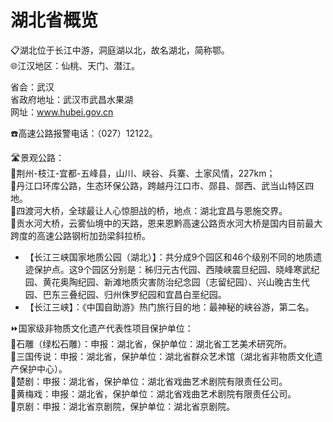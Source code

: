 # 湖北省概览  
📋湖北位于长江中游，洞庭湖以北，故名湖北，简称鄂。  
🌐江汉地区：仙桃、天门、潜江。  
  
省会：武汉  
省政府地址：武汉市武昌水果湖  
网址：www.hubei.gov.cn  
  
☎️高速公路报警电话：（027）12122。  


🛣️景观公路：  
🔸荆州-枝江-宜都-五峰县，山川、峡谷、兵寨、土家风情，227km；  
🔸丹江口环库公路，生态环保公路，跨越丹江口市、郧县、郧西、武当山特区四地。  
🔸四渡河大桥，全球最让人心惊胆战的桥，地点：湖北宜昌与恩施交界。  
🔸贡水河大桥，云雾仙境中的天路，恩来恩黔高速公路贡水河大桥是国内目前最大跨度的高速公路钢桁加劲梁斜拉桥。  

* 【长江三峡国家地质公园（湖北）】：共分成9个园区和46个级别不同的地质遗迹保护点。这9个园区分别是：秭归元古代园、西陵峡震旦纪园、晓峰寒武纪园、黄花奥陶纪园、新滩地质灾害防治纪念园（志留纪园）、兴山晚古生代园、巴东三叠纪园、归州侏罗纪园和宜昌白垩纪园。  
* 【长江三峡】：《中国自助游》热门旅行目的地：最神秘的峡谷游，第二名。    
  
⏩国家级非物质文化遗产代表性项目保护单位：  
🔸石雕（绿松石雕）：申报：湖北省，保护单位：湖北省工艺美术研究所。  
🔸三国传说：申报：湖北省，保护单位：湖北省群众艺术馆（湖北省非物质文化遗产保护中心）。  
🔸楚剧：申报：湖北省，保护单位：湖北省戏曲艺术剧院有限责任公司。  
🔸黄梅戏：申报：湖北省，保护单位：湖北省戏曲艺术剧院有限责任公司。    
🔸京剧：申报：湖北省京剧院，保护单位：湖北省京剧院。  